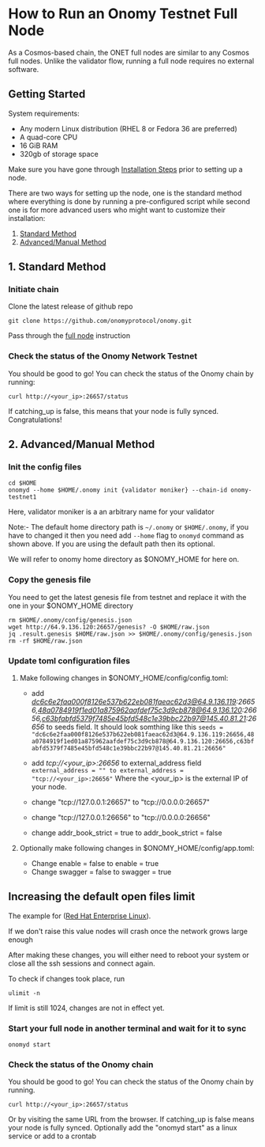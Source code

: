 # How to Run an Onomy Testnet Full Node

As a Cosmos-based chain, the ONET full nodes are similar to any Cosmos full nodes. Unlike the validator flow, running a
full node requires no external software.

## Getting Started

System requirements:

- Any modern Linux distribution (RHEL 8 or Fedora 36 are preferred)
- A quad-core CPU
- 16 GiB RAM
- 320gb of storage space

Make sure you have gone through [Installation Steps](installation.md) prior to setting up a node.

There are two ways for setting up the node, one is the standard method where everything is done by running a
pre-configured script while second one is for more advanced users who might want to customize their installation:

1. [Standard Method](#standardMethod)
2. [Advanced/Manual Method](#advancedMethod)

## <a name="standardMethod"></a> 1. Standard Method

### Initiate chain

Clone the latest release of github repo

```
git clone https://github.com/onomyprotocol/onomy.git
```

Pass through the [full node](../../deploy/testnet/docs/full.md) instruction

### Check the status of the Onomy Network Testnet

You should be good to go! You can check the status of the Onomy chain by running:

```
curl http://<your_ip>:26657/status
```

If catching_up is false, this means that your node is fully synced. Congratulations!

## <a name="advancedMethod"></a> 2. Advanced/Manual Method

### Init the config files

```
cd $HOME
onomyd --home $HOME/.onomy init {validator moniker} --chain-id onomy-testnet1
```

Here, validator moniker is a an arbitrary name for your validator

Note:- The default home directory path is `~/.onomy` or `$HOME/.onomy`, if you have to changed it then you need
add `--home` flag to `onomyd` command as shown above. If you are using the default path then its optional.

We will refer to onomy home directory as $ONOMY_HOME for here on.

### Copy the genesis file

You need to get the latest genesis file from testnet and replace it with the one in your $ONOMY_HOME directory

```
rm $HOME/.onomy/config/genesis.json
wget http://64.9.136.120:26657/genesis? -O $HOME/raw.json
jq .result.genesis $HOME/raw.json >> $HOME/.onomy/config/genesis.json
rm -rf $HOME/raw.json
```

### Update toml configuration files

1. Make following changes in $ONOMY_HOME/config/config.toml:

   - add *dc6c6e2faa000f8126e537b622eb081faeac62d3@64.9.136.119:26656,48a0784919f1ed01a875962aafdef75c3d9cb878@64.9.136.120:26656,c63bfabfd5379f7485e45bfd548c1e39bbc22b97@145.40.81.21:26656* to seeds field. It should look somthing
     like this
     `seeds = "dc6c6e2faa000f8126e537b622eb081faeac62d3@64.9.136.119:26656,48a0784919f1ed01a875962aafdef75c3d9cb878@64.9.136.120:26656,c63bfabfd5379f7485e45bfd548c1e39bbc22b97@145.40.81.21:26656"`

   - add *tcp://<your_ip>:26656* to external_address field
     `external_address = "" to external_address = "tcp://<your_ip>:26656"`
     Where the <your_ip> is the external IP of your node.

   - change "tcp://127.0.0.1:26657" to "tcp://0.0.0.0:26657"
   - change "tcp://127.0.0.1:26656" to "tcp://0.0.0.0:26656"
   - change addr_book_strict = true to addr_book_strict = false

2. Optionally make following changes in $ONOMY_HOME/config/app.toml:

   - Change enable = false to enable = true
   - Change swagger = false to swagger = true

## Increasing the default open files limit

The example for ([Red Hat Enterprise Linux](../../deploy/testnet/docs/set-ulimit-rhel8.md)).

If we don't raise this value nodes will crash once the network grows large enough

After making these changes, you will either need to reboot your system or close all the ssh sessions and connect again.

To check if changes took place, run

```
ulimit -n
```

If limit is still 1024, changes are not in effect yet.

### Start your full node in another terminal and wait for it to sync

```
onomyd start
```

### Check the status of the Onomy chain

You should be good to go! You can check the status of the Onomy chain by running.

```
curl http://<your_ip>:26657/status
```
Or by visiting the same URL from the browser.
If catching_up is false means your node is fully synced.
Optionally add the "onomyd start" as a linux service or add to a crontab